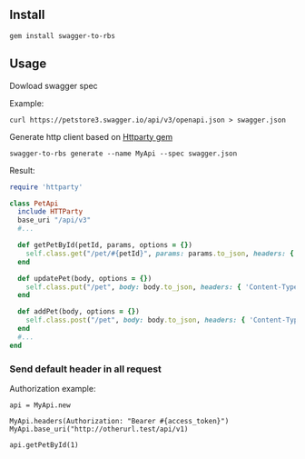 ## Install

```
gem install swagger-to-rbs
```

## Usage

Dowload swagger spec

Example:

```
curl https://petstore3.swagger.io/api/v3/openapi.json > swagger.json
```

Generate http client based on [Httparty gem](https://github.com/jnunemaker/httparty)

```
swagger-to-rbs generate --name MyApi --spec swagger.json
```

Result:

```rb
require 'httparty'

class PetApi
  include HTTParty
  base_uri "/api/v3"
  #...

  def getPetById(petId, params, options = {})
    self.class.get("/pet/#{petId}", params: params.to_json, headers: { 'Content-Type' => 'application/json' }.merge(options))
  end

  def updatePet(body, options = {})
    self.class.put("/pet", body: body.to_json, headers: { 'Content-Type' => 'application/json' }.merge(options))
  end

  def addPet(body, options = {})
    self.class.post("/pet", body: body.to_json, headers: { 'Content-Type' => 'application/json' }.merge(options))
  end
  #...
end
```

### Send default header in all request

Authorization example:

```
api = MyApi.new

MyApi.headers(Authorization: "Bearer #{access_token}")
MyApi.base_uri("http://otherurl.test/api/v1)

api.getPetById(1)
```
